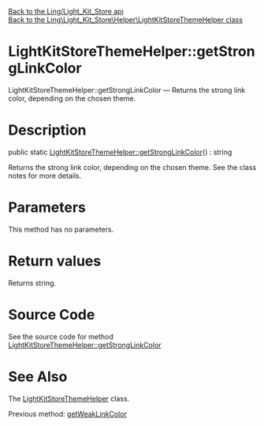 [Back to the Ling/Light_Kit_Store api](https://github.com/lingtalfi/Light_Kit_Store/blob/master/doc/api/Ling/Light_Kit_Store.md)<br>
[Back to the Ling\Light_Kit_Store\Helper\LightKitStoreThemeHelper class](https://github.com/lingtalfi/Light_Kit_Store/blob/master/doc/api/Ling/Light_Kit_Store/Helper/LightKitStoreThemeHelper.md)


LightKitStoreThemeHelper::getStrongLinkColor
================



LightKitStoreThemeHelper::getStrongLinkColor — Returns the strong link color, depending on the chosen theme.




Description
================


public static [LightKitStoreThemeHelper::getStrongLinkColor](https://github.com/lingtalfi/Light_Kit_Store/blob/master/doc/api/Ling/Light_Kit_Store/Helper/LightKitStoreThemeHelper/getStrongLinkColor.md)() : string




Returns the strong link color, depending on the chosen theme.
See the class notes for more details.




Parameters
================

This method has no parameters.


Return values
================

Returns string.








Source Code
===========
See the source code for method [LightKitStoreThemeHelper::getStrongLinkColor](https://github.com/lingtalfi/Light_Kit_Store/blob/master/Helper/LightKitStoreThemeHelper.php#L68-L71)


See Also
================

The [LightKitStoreThemeHelper](https://github.com/lingtalfi/Light_Kit_Store/blob/master/doc/api/Ling/Light_Kit_Store/Helper/LightKitStoreThemeHelper.md) class.

Previous method: [getWeakLinkColor](https://github.com/lingtalfi/Light_Kit_Store/blob/master/doc/api/Ling/Light_Kit_Store/Helper/LightKitStoreThemeHelper/getWeakLinkColor.md)<br>

